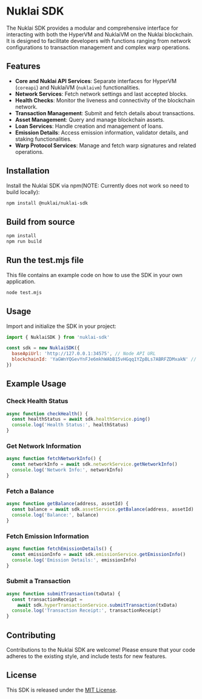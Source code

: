 # Nuklai SDK

The Nuklai SDK provides a modular and comprehensive interface for interacting with both the HyperVM and NuklaiVM on the Nuklai blockchain. It is designed to facilitate developers with functions ranging from network configurations to transaction management and complex warp operations.

## Features

- **Core and Nuklai API Services**: Separate interfaces for HyperVM (`coreapi`) and NuklaiVM (`nuklaivm`) functionalities.
- **Network Services**: Fetch network settings and last accepted blocks.
- **Health Checks**: Monitor the liveness and connectivity of the blockchain network.
- **Transaction Management**: Submit and fetch details about transactions.
- **Asset Management**: Query and manage blockchain assets.
- **Loan Services**: Handle creation and management of loans.
- **Emission Details**: Access emission information, validator details, and staking functionalities.
- **Warp Protocol Services**: Manage and fetch warp signatures and related operations.

## Installation

Install the Nuklai SDK via npm(NOTE: Currently does not work so need to build locally):

```bash
npm install @nuklai/nuklai-sdk
```

## Build from source

```bash
npm install
npm run build
```

## Run the test.mjs file

This file contains an example code on how to use the SDK in your own application.

```bash
node test.mjs
```

## Usage

Import and initialize the SDK in your project:

```javascript
import { NuklaiSDK } from 'nuklai-sdk'

const sdk = new NuklaiSDK({
  baseApiUrl: 'http://127.0.0.1:34575', // Node API URL
  blockchainId: 'YaGWnYQGevYnFJe6mkhWAbB15vHGqq1YZpBLs7ABRFZDMxakN' // Blockchain ID
})
```

## Example Usage

### Check Health Status

```javascript
async function checkHealth() {
  const healthStatus = await sdk.healthService.ping()
  console.log('Health Status:', healthStatus)
}
```

### Get Network Information

```javascript
async function fetchNetworkInfo() {
  const networkInfo = await sdk.networkService.getNetworkInfo()
  console.log('Network Info:', networkInfo)
}
```

### Fetch a Balance

```javascript
async function getBalance(address, assetId) {
  const balance = await sdk.assetService.getBalance(address, assetId)
  console.log('Balance:', balance)
}
```

### Fetch Emission Information

```javascript
async function fetchEmissionDetails() {
  const emissionInfo = await sdk.emissionService.getEmissionInfo()
  console.log('Emission Details:', emissionInfo)
}
```

### Submit a Transaction

```javascript
async function submitTransaction(txData) {
  const transactionReceipt =
    await sdk.hyperTransactionService.submitTransaction(txData)
  console.log('Transaction Receipt:', transactionReceipt)
}
```

## Contributing

Contributions to the Nuklai SDK are welcome! Please ensure that your code adheres to the existing style, and include tests for new features.

## License

This SDK is released under the [MIT License](LICENSE).
